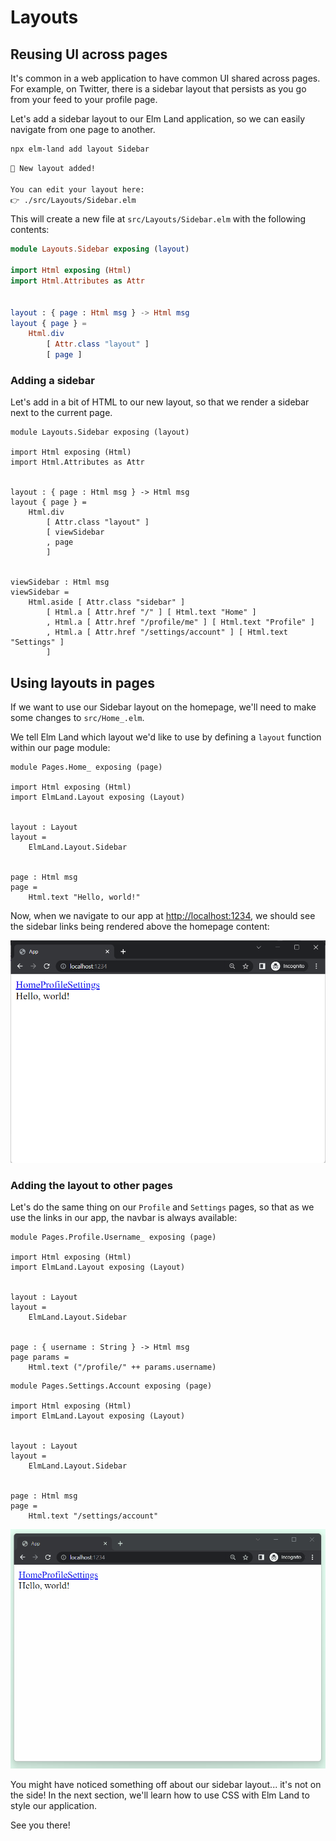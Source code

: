 # Layouts

## Reusing UI across pages

It's common in a web application to have common UI shared across pages. For example, on Twitter, there is a sidebar layout that persists as you go from your feed to your profile page.

Let's add a sidebar layout to our Elm Land application, so we can easily navigate from one page to another.

```bash
npx elm-land add layout Sidebar
```

<code-group>
<code-block title="Terminal output">

```txt
🌈 New layout added!

You can edit your layout here:
👉 ./src/Layouts/Sidebar.elm
```

</code-block>
</code-group>

This will create a new file at `src/Layouts/Sidebar.elm` with the following contents:


<code-group>
<code-block title="src/Layouts/Sidebar.elm">

```elm
module Layouts.Sidebar exposing (layout)

import Html exposing (Html)
import Html.Attributes as Attr


layout : { page : Html msg } -> Html msg
layout { page } =
    Html.div
        [ Attr.class "layout" ]
        [ page ]
```

</code-block>
</code-group>


### Adding a sidebar

Let's add in a bit of HTML to our new layout, so that we render a sidebar next to the current page.


<code-group>
<code-block title="src/Layouts/Sidebar.elm">

```elm{11,16-22}
module Layouts.Sidebar exposing (layout)

import Html exposing (Html)
import Html.Attributes as Attr


layout : { page : Html msg } -> Html msg
layout { page } =
    Html.div
        [ Attr.class "layout" ]
        [ viewSidebar
        , page
        ]


viewSidebar : Html msg
viewSidebar =
    Html.aside [ Attr.class "sidebar" ]
        [ Html.a [ Attr.href "/" ] [ Html.text "Home" ]
        , Html.a [ Attr.href "/profile/me" ] [ Html.text "Profile" ]
        , Html.a [ Attr.href "/settings/account" ] [ Html.text "Settings" ]
        ]
```

</code-block>
</code-group>

## Using layouts in pages

If we want to use our Sidebar layout on the homepage, we'll need to make some changes to `src/Home_.elm`.

We tell Elm Land which layout we'd like to use by defining a `layout` function within our page module:


<code-group>
<code-block title="src/Pages/Home_.elm">

```elm{4,7-9}
module Pages.Home_ exposing (page)

import Html exposing (Html)
import ElmLand.Layout exposing (Layout)


layout : Layout
layout =
    ElmLand.Layout.Sidebar


page : Html msg
page =
    Html.text "Hello, world!"
```

</code-block>
</code-group>

Now, when we navigate to our app at [http://localhost:1234](http://localhost:1234), we should see the sidebar links being rendered above the homepage content:

![Homepage showing sidebar links above content](./layouts/sidebar-homepage-v1.png)

### Adding the layout to other pages

Let's do the same thing on our `Profile` and `Settings` pages, so that as we use the links in our app, the navbar is always available:


<code-group>
<code-block title="src/Pages/Profile/Username_.elm">

```elm{4,7-9}
module Pages.Profile.Username_ exposing (page)

import Html exposing (Html)
import ElmLand.Layout exposing (Layout)


layout : Layout
layout =
    ElmLand.Layout.Sidebar


page : { username : String } -> Html msg
page params =
    Html.text ("/profile/" ++ params.username)
```

</code-block>
<code-block title="src/Pages/Settings/Account.elm">

```elm{4,7-9}
module Pages.Settings.Account exposing (page)

import Html exposing (Html)
import ElmLand.Layout exposing (Layout)


layout : Layout
layout =
    ElmLand.Layout.Sidebar


page : Html msg
page =
    Html.text "/settings/account"
```

</code-block>
</code-group>


![a GIF showing the shared sidebar links in use across pages](./layouts/layouts-navigation.gif)

You might have noticed something off about our sidebar layout... it's not on the side! In the next section, we'll learn how to use CSS with Elm Land to style our application.

See you there!
